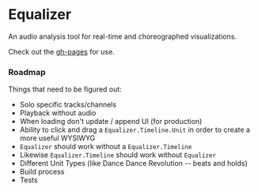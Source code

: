 # Equalizer

An audio analysis tool for real-time and choreographed visualizations.

Check out the [gh-pages](https://jonobr1.github.io/equalizer) for use.

### Roadmap

Things that need to be figured out:

+ Solo specific tracks/channels
+ Playback without audio
+ When loading don't update / append UI (for production)
+ Ability to click and drag a `Equalizer.Timeline.Unit` in order to create a more useful WYSIWYG
+ `Equalizer` should work without a `Equalizer.Timeline`
+ Likewise `Equalizer.Timeline` should work without `Equalizer`
+ Different Unit Types (like Dance Dance Revolution -- beats and holds)
+ Build process
+ Tests
